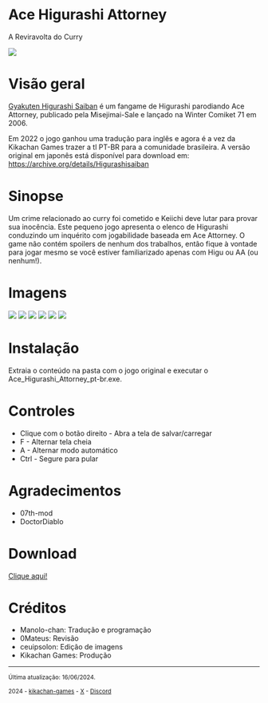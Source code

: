# Ace Higurashi Attorney
A Reviravolta do Curry

<img src = "https://github.com/kikachangames/Higurashi-Ace-Attorney-A-Reviravolta-do-Curry/blob/main/boxart.png?raw=true">

# Visão geral
<a href="https://vndb.org/v36039" target="_blank">Gyakuten Higurashi Saiban</a> é um fangame de Higurashi parodiando Ace Attorney, publicado pela Misejimai-Sale e lançado na Winter Comiket 71 em 2006.

Em 2022 o jogo ganhou uma tradução para inglês e agora é a vez da Kikachan Games trazer a tl PT-BR para a comunidade brasileira.
A versão original em japonês está disponível para download em:
https://archive.org/details/Higurashisaiban

# Sinopse
Um crime relacionado ao curry foi cometido e Keiichi deve lutar para provar sua inocência. Este pequeno jogo apresenta o elenco de Higurashi conduzindo um inquérito com jogabilidade baseada em Ace Attorney. O game não contém spoilers de nenhum dos trabalhos, então fique à vontade para jogar mesmo se você estiver familiarizado apenas com Higu ou AA (ou nenhum!).

# Imagens
<img src = "https://github.com/kikachangames/Higurashi-Ace-Attorney-A-Reviravolta-do-Curry/blob/main/ace01.png?raw=true">
<img src = "https://github.com/kikachangames/Higurashi-Ace-Attorney-A-Reviravolta-do-Curry/blob/main/ace02.png?raw=true">
<img src = "https://github.com/kikachangames/Higurashi-Ace-Attorney-A-Reviravolta-do-Curry/blob/main/ace03.png?raw=true">
<img src = "https://github.com/kikachangames/Higurashi-Ace-Attorney-A-Reviravolta-do-Curry/blob/main/ace04.png?raw=true">
<img src = "https://github.com/kikachangames/Higurashi-Ace-Attorney-A-Reviravolta-do-Curry/blob/main/ace05.png?raw=true">
<img src = "https://github.com/kikachangames/Higurashi-Ace-Attorney-A-Reviravolta-do-Curry/blob/main/ace06.png?raw=true">

# Instalação
Extraia o conteúdo na pasta com o jogo original e executar o Ace_Higurashi_Attorney_pt-br.exe.

# Controles
- Clique com o botão direito - Abra a tela de salvar/carregar
- F - Alternar tela cheia
- A - Alternar modo automático
- Ctrl - Segure para pular

# Agradecimentos
- 07th-mod
- DoctorDiablo

# Download 
<a href="https://drive.google.com/file/d/1itkQhrlcK0D991B-I-tpDVK5nOxRLsh0/view?usp=sharing" target="_blank">Clique aqui!</a>

# Créditos
- Manolo-chan: Tradução e programação
- 0Mateus: Revisão
- ceuipsolon: Edição de imagens
- Kikachan Games: Produção

<hr>
<p><small>Última atualização: 16/06/2024.</small></p>
<p><small>2024 - <a href="https://kikachan-games.itch.io/" target="_blank">kikachan-games</a> - <a href="https://twitter.com/kikachangames/" target="_blank">X</a> - <a href="https://discord.gg/jsm8yKtu2E" target="_blank">Discord</a></small></p>
